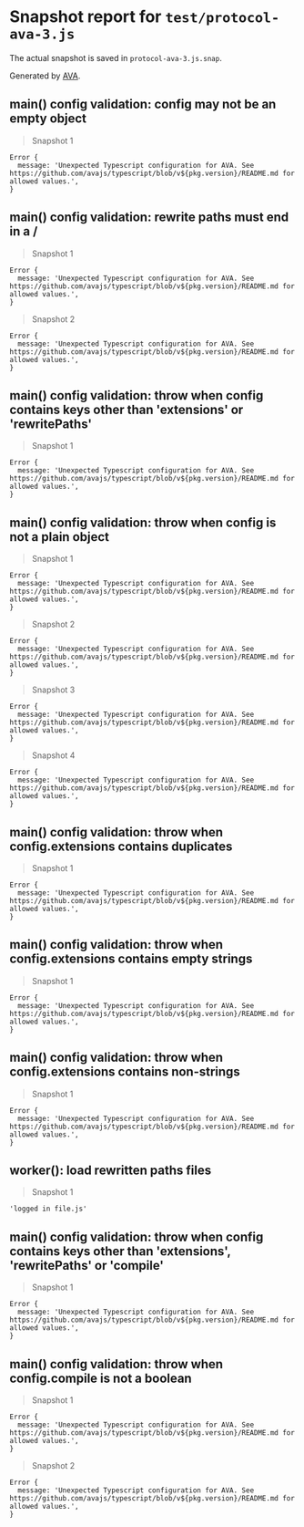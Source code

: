 # Snapshot report for `test/protocol-ava-3.js`

The actual snapshot is saved in `protocol-ava-3.js.snap`.

Generated by [AVA](https://avajs.dev).

## main() config validation: config may not be an empty object

> Snapshot 1

    Error {
      message: 'Unexpected Typescript configuration for AVA. See https://github.com/avajs/typescript/blob/v${pkg.version}/README.md for allowed values.',
    }

## main() config validation: rewrite paths must end in a /

> Snapshot 1

    Error {
      message: 'Unexpected Typescript configuration for AVA. See https://github.com/avajs/typescript/blob/v${pkg.version}/README.md for allowed values.',
    }

> Snapshot 2

    Error {
      message: 'Unexpected Typescript configuration for AVA. See https://github.com/avajs/typescript/blob/v${pkg.version}/README.md for allowed values.',
    }

## main() config validation: throw when config contains keys other than 'extensions' or 'rewritePaths'

> Snapshot 1

    Error {
      message: 'Unexpected Typescript configuration for AVA. See https://github.com/avajs/typescript/blob/v${pkg.version}/README.md for allowed values.',
    }

## main() config validation: throw when config is not a plain object

> Snapshot 1

    Error {
      message: 'Unexpected Typescript configuration for AVA. See https://github.com/avajs/typescript/blob/v${pkg.version}/README.md for allowed values.',
    }

> Snapshot 2

    Error {
      message: 'Unexpected Typescript configuration for AVA. See https://github.com/avajs/typescript/blob/v${pkg.version}/README.md for allowed values.',
    }

> Snapshot 3

    Error {
      message: 'Unexpected Typescript configuration for AVA. See https://github.com/avajs/typescript/blob/v${pkg.version}/README.md for allowed values.',
    }

> Snapshot 4

    Error {
      message: 'Unexpected Typescript configuration for AVA. See https://github.com/avajs/typescript/blob/v${pkg.version}/README.md for allowed values.',
    }

## main() config validation: throw when config.extensions contains duplicates

> Snapshot 1

    Error {
      message: 'Unexpected Typescript configuration for AVA. See https://github.com/avajs/typescript/blob/v${pkg.version}/README.md for allowed values.',
    }

## main() config validation: throw when config.extensions contains empty strings

> Snapshot 1

    Error {
      message: 'Unexpected Typescript configuration for AVA. See https://github.com/avajs/typescript/blob/v${pkg.version}/README.md for allowed values.',
    }

## main() config validation: throw when config.extensions contains non-strings

> Snapshot 1

    Error {
      message: 'Unexpected Typescript configuration for AVA. See https://github.com/avajs/typescript/blob/v${pkg.version}/README.md for allowed values.',
    }

## worker(): load rewritten paths files

> Snapshot 1

    'logged in file.js'

## main() config validation: throw when config contains keys other than 'extensions', 'rewritePaths' or 'compile'

> Snapshot 1

    Error {
      message: 'Unexpected Typescript configuration for AVA. See https://github.com/avajs/typescript/blob/v${pkg.version}/README.md for allowed values.',
    }

## main() config validation: throw when config.compile is not a boolean

> Snapshot 1

    Error {
      message: 'Unexpected Typescript configuration for AVA. See https://github.com/avajs/typescript/blob/v${pkg.version}/README.md for allowed values.',
    }

> Snapshot 2

    Error {
      message: 'Unexpected Typescript configuration for AVA. See https://github.com/avajs/typescript/blob/v${pkg.version}/README.md for allowed values.',
    }
